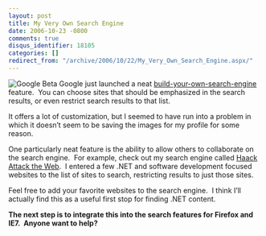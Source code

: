 ```yaml
---
layout: post
title: My Very Own Search Engine
date: 2006-10-23 -0800
comments: true
disqus_identifier: 18105
categories: []
redirect_from: "/archive/2006/10/22/My_Very_Own_Search_Engine.aspx/"
---
```


![Google
Beta](https://haacked.com/images/haacked_com/WindowsLiveWriter/MyVeryOwnSearchEngine_13EC6/google_coop_xsm5.gif)
Google just launched a
neat [build-your-own-search-engine](http://googleblog.blogspot.com/2006/10/eureka-your-own-search-engine-has.html "Build Your Own Search Engine")
feature.  You can choose sites that should be emphasized in the search
results, or even restrict search results to that list.

It offers a lot of customization, but I seemed to have run into a
problem in which it doesn’t seem to be saving the images for my
profile for some reason. 

One particularly neat feature is the ability to allow others to
collaborate on the search engine.  For example, check out my search
engine called [Haack Attack the
Web](http://google.com/coop/cse?cx=016071428520527893278%3A3kvxtxmsfga "Haack Attaack"). 
I entered a few .NET and software development focused websites to the
list of sites to search, restricting results to just those sites.

Feel free to add your favorite websites to the search engine.  I think
I’ll actually find this as a useful first stop for finding .NET content.

**The next step is to integrate this into the search features for
Firefox and IE7.  Anyone want to help?**

